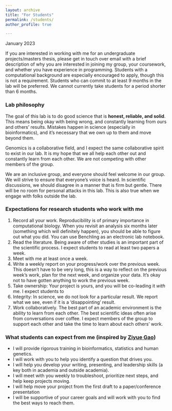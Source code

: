 ```yaml
---
layout: archive
title: "For Students"
permalink: /students/
author_profile: true

---
```

January 2023

If you are interested in working with me for an undergraduate projects/masters thesis, please get in touch over email with a brief description of why you are interested in joining my group, your coursework, and whether you have experience in programming. Students with a computational background are especially encouraged to apply, though this is not a requirement. Students who can commit to at least 9 months in the lab will be preferred. We cannot currently take students for a period shorter than 6 months. 

### Lab philosophy

The goal of this lab is to do good science that is __honest, reliable, and solid__. This means being okay with being wrong, and constantly learning from ours and others’ results. Mistakes happen in science (especially in bioinformatics), and it’s necessary that we own up to them and move beyond them.

Genomics is a collaborative field, and I expect the same collaborative spirit to exist in our lab. It is my hope that we all help each other out and constantly learn from each other. We are not competing with other members of the group.

We are an inclusive group, and everyone should feel welcome in our group. We will strive to ensure that everyone’s voice is heard. In scientific discussions, we should disagree in a manner that is firm but gentle. There will be no room for personal attacks in this lab. This is also true when we engage with folks outside the lab.


### Expectations for research students who work with me

1. Record all your work. Reproducibility is of primary importance in computational biology. When you revisit an analysis six months later (something which will definitely happen), you should be able to figure out what you did. You can use Benchling as an electronic lab notebook.
2. Read the literature. Being aware of other studies is an important part of the scientific process. I expect students to read at least two papers a week.
3. Meet with me at least once a week.
4. Write a weekly report on your progress/work over the previous week. This doesn’t have to be very long, this is a way to reflect on the previous week’s work, plan for the next week, and organize your data. It’s okay not to have gotten anything to work the previous week.
5. Take ownership: Your project is yours, and you will be co-leading it *with* me. I expect students to 
6. Integrity: In science, we do not look for a particular result. We report what we see, even if it is a ‘disappointing’ result.
7. Work collaboratively. The best part of an academic environment is the ability to learn from each other. The best scientific ideas often arise from conversations over coffee. I expect members of the group to support each other and take the time to learn about each others’ work. 

### What students can expect from me (inspired by [Ziyue Gao](https://sites.google.com/view/gaolab/join-us?authuser=0))

- I will provide rigorous training in bioinformatics, statistics and human genetics.
- I will work with you to help you identify a question that drives you.
- I will help you develop your writing, presenting, and leadership skills (a key both in academia and outside academia).
- I will meet with you weekly to troubleshoot, prioritize next steps, and help keep projects moving.
- I will help move your project from the first draft to a paper/conference presentation
- I will be supportive of your career goals and will work with you to find the best ways to reach them.

